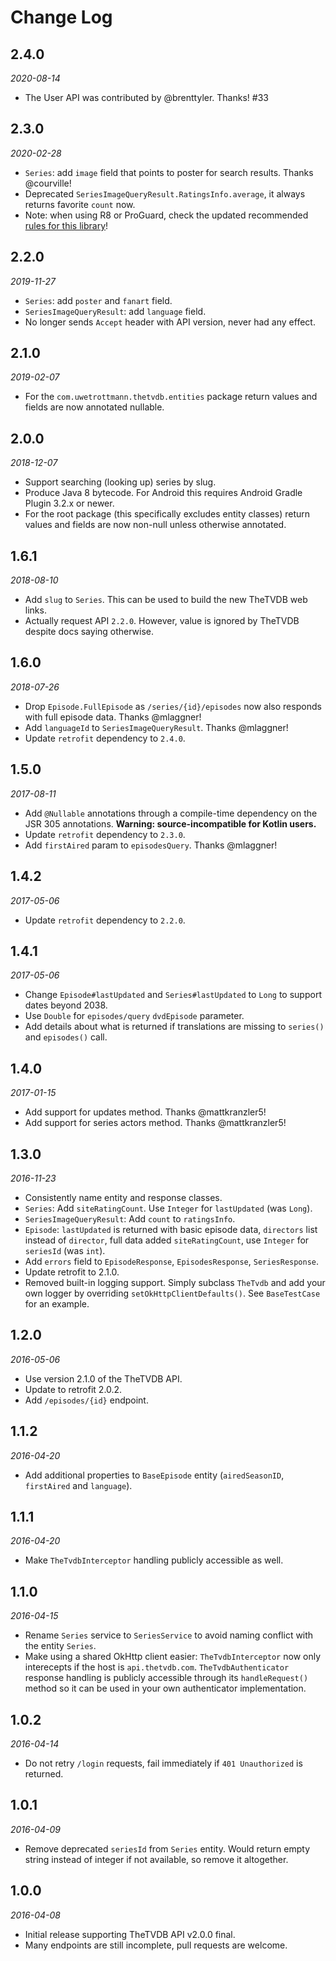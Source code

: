 Change Log
==========

## 2.4.0
_2020-08-14_

* The User API was contributed by @brenttyler. Thanks! #33

## 2.3.0
_2020-02-28_

* `Series`: add `image` field that points to poster for search results. Thanks @courville!
* Deprecated `SeriesImageQueryResult.RatingsInfo.average`, it always returns favorite `count` now. 
* Note: when using R8 or ProGuard, check the updated recommended [rules for this library](README.md)!

## 2.2.0
_2019-11-27_

* `Series`: add `poster` and `fanart` field.
* `SeriesImageQueryResult`: add `language` field.
* No longer sends `Accept` header with API version, never had any effect.

## 2.1.0
_2019-02-07_

* For the `com.uwetrottmann.thetvdb.entities` package return values and fields are now annotated nullable.

## 2.0.0
_2018-12-07_

* Support searching (looking up) series by slug.
* Produce Java 8 bytecode. For Android this requires Android Gradle Plugin 3.2.x or newer.
* For the root package (this specifically excludes entity classes) return values and fields are now non-null unless 
  otherwise annotated.

## 1.6.1
_2018-08-10_

* Add `slug` to `Series`. This can be used to build the new TheTVDB web links.
* Actually request API `2.2.0`. However, value is ignored by TheTVDB despite docs saying otherwise.

## 1.6.0
_2018-07-26_

* Drop `Episode.FullEpisode` as `/series/{id}/episodes` now also responds with full episode data. Thanks @mlaggner!
* Add `languageId` to `SeriesImageQueryResult`. Thanks @mlaggner!
* Update `retrofit` dependency to `2.4.0`.

## 1.5.0

_2017-08-11_

* Add `@Nullable` annotations through a compile-time dependency on the JSR 305 annotations. **Warning: source-incompatible for Kotlin users.**
* Update `retrofit` dependency to `2.3.0`.
* Add `firstAired` param to `episodesQuery`. Thanks @mlaggner!

## 1.4.2

_2017-05-06_

* Update `retrofit` dependency to `2.2.0`.

## 1.4.1

_2017-05-06_

* Change `Episode#lastUpdated` and `Series#lastUpdated` to `Long` to support dates beyond 2038.
* Use `Double` for `episodes/query` `dvdEpisode` parameter.
* Add details about what is returned if translations are missing to `series()` and `episodes()` call.

## 1.4.0

_2017-01-15_

* Add support for updates method. Thanks @mattkranzler5!
* Add support for series actors method. Thanks @mattkranzler5!

## 1.3.0

_2016-11-23_

* Consistently name entity and response classes.
* `Series`: Add `siteRatingCount`. Use `Integer` for `lastUpdated` (was `Long`).
* `SeriesImageQueryResult`: Add `count` to `ratingsInfo`.
* `Episode`: `lastUpdated` is returned with basic episode data, `directors` list instead of `director`, 
  full data added `siteRatingCount`, use `Integer` for `seriesId` (was `int`).
* Add `errors` field to `EpisodeResponse`, `EpisodesResponse`, `SeriesResponse`.
* Update retrofit to 2.1.0.
* Removed built-in logging support. Simply subclass `TheTvdb` and add your own logger by overriding `setOkHttpClientDefaults()`.
  See `BaseTestCase` for an example.

## 1.2.0

_2016-05-06_

* Use version 2.1.0 of the TheTVDB API.
* Update to retrofit 2.0.2.
* Add `/episodes/{id}` endpoint.

## 1.1.2

_2016-04-20_

* Add additional properties to `BaseEpisode` entity (`airedSeasonID`, `firstAired` and `language`).

## 1.1.1

_2016-04-20_

* Make `TheTvdbInterceptor` handling publicly accessible as well.

## 1.1.0

_2016-04-15_

* Rename `Series` service to `SeriesService` to avoid naming conflict with the entity `Series`.
* Make using a shared OkHttp client easier: `TheTvdbInterceptor` now only interecepts if the host is `api.thetvdb.com`.
  `TheTvdbAuthenticator` response handling is publicly accessible through its `handleRequest()` method so it can be used
  in your own authenticator implementation.

## 1.0.2

_2016-04-14_

* Do not retry `/login` requests, fail immediately if `401 Unauthorized` is returned.

## 1.0.1

_2016-04-09_

* Remove deprecated `seriesId` from `Series` entity. Would return empty string instead of integer if not available, so
  remove it altogether. 

## 1.0.0

_2016-04-08_

* Initial release supporting TheTVDB API v2.0.0 final.
* Many endpoints are still incomplete, pull requests are welcome.